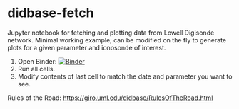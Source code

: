 # didbase-fetch
Jupyter notebook for fetching and plotting data from Lowell Digisonde network. Minimal working example; can be modified on the fly to generate plots for a given parameter and ionosonde of interest. 

1) Open Binder: [![Binder](https://mybinder.org/badge_logo.svg)](https://mybinder.org/v2/gh/KCollins/didbase-fetch/HEAD?labpath=didbase-fetch.ipynb)
2) Run all cells.
3) Modify contents of last cell to match the date and parameter you want to see.

Rules of the Road: https://giro.uml.edu/didbase/RulesOfTheRoad.html
